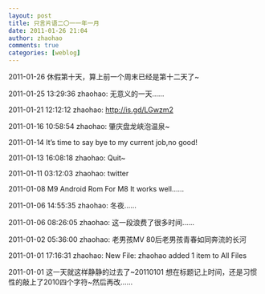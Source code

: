 ```yaml
---
layout: post
title: 只言片语二〇一一年一月
date: 2011-01-26 21:04
author: zhaohao
comments: true
categories: [weblog]
---
```

2011-01-26 休假第十天，算上前一个周末已经是第十二天了~

2011-01-25 13:29:36 zhaohao: 无意义的一天……

2011-01-21 12:12:12 zhaohao: http://is.gd/LGwzm2

2011-01-16 10:58:54 zhaohao: 肇庆盘龙峡泡温泉~

2011-01-14 It’s time to say bye to my current job,no good!

2011-01-13 16:08:18 zhaohao: Quit~

2011-01-11 03:12:03 zhaohao: twitter

2011-01-08 M9 Android Rom For M8 It works well……

2011-01-06 14:55:35 zhaohao: 冬夜……

2011-01-06 08:26:05 zhaohao: 这一段浪费了很多时间……

2011-01-02 05:36:00 zhaohao: 老男孩MV 80后老男孩青春如同奔流的长河

2011-01-01 17:16:31 zhaohao: New File: zhaohao added 1 item to All Files

2011-01-01 这一天就这样静静的过去了~20110101 想在标题记上时间，还是习惯性的敲上了2010四个字符~然后再改……
